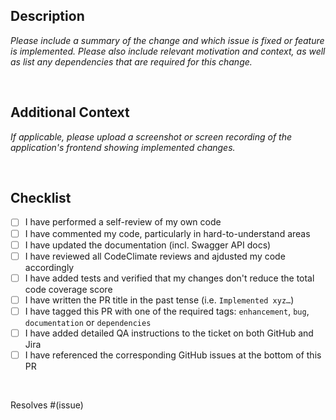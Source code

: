 ## Description
_Please include a summary of the change and which issue is fixed or feature is implemented. Please also include relevant
motivation and context, as well as list any dependencies that are required for this change._

<br>

## Additional Context
_If applicable, please upload a screenshot or screen recording of the application's frontend showing implemented changes._

<br>

## Checklist
- [ ] I have performed a self-review of my own code
- [ ] I have commented my code, particularly in hard-to-understand areas
- [ ] I have updated the documentation (incl. Swagger API docs)
- [ ] I have reviewed all CodeClimate reviews and ajdusted my code accordingly
- [ ] I have added tests and verified that my changes don't reduce the total code coverage score
- [ ] I have written the PR title in the past tense (i.e. `Implemented xyz…`) 
- [ ] I have tagged this PR with one of the required tags: `enhancement`, `bug`, `documentation` or `dependencies`
- [ ] I have added detailed QA instructions to the ticket on both GitHub and Jira
- [ ] I have referenced the corresponding GitHub issues at the bottom of this PR

<br>

Resolves #(issue)
